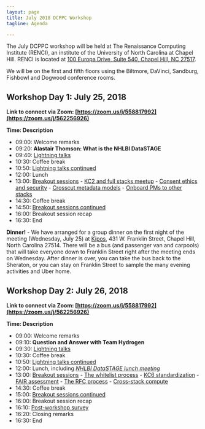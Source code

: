 ```yaml
---
layout: page
title: July 2018 DCPPC Workshop 
tagline: Agenda

---
```


The July DCPPC workshop will be held at The Renaissance Computing Institute (RENCI), an institute of the University of North Carolina at Chapel Hill. RENCI is located at [100 Europa Drive, Suite 540, Chapel Hill, NC 27517](https://www.google.com/maps/place/100+Europa+Dr,+Chapel+Hill,+NC+27517/@35.9392635,-79.020576,17z/data=!3m1!4b1!4m5!3m4!1s0x89ace7f888b92489:0x726a47e95db81d35!8m2!3d35.9392635!4d-79.0183873). 

We will be on the first and fifth floors using the Biltmore, DaVinci, Sandburg, Fishbowl and Dogwood conference rooms.

## Workshop Day 1: July 25, 2018

**Link to connect via Zoom: [https://zoom.us/j/558817992](https://zoom.us/j/562256926)**

**Time: Description**
- 09:00: Welcome remarks
- 09:20: **Alastair Thomson: What is the NHLBI DataSTAGE**
- 09:40: [Lightning talks](https://github.com/dcppc/2018-july-workshop/issues/4)  
- 10:30: Coffee break
- 10:50: [Lightning talks continued](https://github.com/dcppc/2018-july-workshop/issues/4) 
- 12:00: Lunch 
- 13:00: [Breakout sessions](https://github.com/dcppc/2018-july-workshop/labels/proposed%20session)
		- [KC2 and full stacks meetup](https://github.com/dcppc/2018-july-workshop/issues/6)
		- [Consent ethics and security](https://github.com/dcppc/2018-july-workshop/issues/8)
		- [Crosscut metadata models](https://github.com/dcppc/2018-july-workshop/issues/18) 
		- [Onboard PMs to other stacks](https://github.com/dcppc/2018-july-workshop/issues/12) 
- 14:30: Coffee break 
- 14:50: [Breakout sessions continued](https://github.com/dcppc/2018-july-workshop/labels/proposed%20session)
- 16:00: Breakout session recap 
- 16:30: End


**Dinner!** - We have arranged for a group dinner on the first night of the meeting (Wednesday, July 25) at [Kipos](http://kiposchapelhill.com/), 431 W. Franklin Street, Chapel Hill, North Carolina 27514. There will be a bus (and passenger van and carpools) that will take everyone down to Franklin Street right after the meeting ends on Wednesday. After dinner is over, you can take the bus back to the Sheraton, or you can stay on Franklin Street to sample the many evening activities and Uber home. 

## Workshop Day 2:  July 26, 2018

**Link to connect via Zoom: [https://zoom.us/j/558817992](https://zoom.us/j/562256926)**

**Time: Description**
- 09:00: Welcome remarks
- 09:10: **Question and Answer with Team Hydrogen**
- 09:30: [Lightning talks](https://github.com/dcppc/2018-july-workshop/issues/5)
- 10:30: Coffee break 
- 10:50: [Lightning talks continued](https://github.com/dcppc/2018-july-workshop/issues/5)
- 12:00: Lunch, including [*NHLBI DataSTAGE lunch meeting*](https://github.com/dcppc/2018-july-workshop/issues/9)       
- 13:00: [Breakout sessions](https://github.com/dcppc/2018-july-workshop/labels/proposed%20session)
		- [The whitelist process](https://github.com/dcppc/2018-july-workshop/issues/17) 
		- [KC6 standardization](https://github.com/dcppc/2018-july-workshop/issues/7) 
		- [FAIR assessment](https://github.com/dcppc/2018-july-workshop/issues/19)
		-  [The RFC process](https://github.com/dcppc/2018-july-workshop/issues/16) 
		-  [Cross-stack compute](https://github.com/dcppc/2018-july-workshop/issues/14) 	
- 14:30: Coffee break 
- 15:00: [Breakout sessions continued](https://github.com/dcppc/2018-july-workshop/labels/proposed%20session)
- 16:00: Breakout session recap 
- 16:10: [Post-workshop survey](https://ucdavis.co1.qualtrics.com/jfe/form/SV_43isVLx7nDYnOuN)
- 16:20: Closing remarks
- 16:30: End

